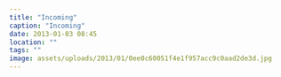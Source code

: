 ```yaml
---
title: "Incoming"
caption: "Incoming"
date: 2013-01-03 08:45
location: ""
tags: ""
image: assets/uploads/2013/01/0ee0c60051f4e1f957acc9c0aad2de3d.jpg
---
```

